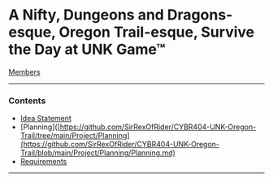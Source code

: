 # A Nifty, Dungeons and Dragons-esque, Oregon Trail-esque, Survive the Day at UNK Game™
[Members](https://github.com/SirRexOfRider/CYBR404-UNK-Oregon-Trail/blob/main/Project/Members.md)
<hr>

### Contents
- [Idea Statement](https://github.com/SirRexOfRider/CYBR404-UNK-Oregon-Trail/blob/main/Project/IdeaStatement.md)
- [Planning]([https://github.com/SirRexOfRider/CYBR404-UNK-Oregon-Trail/tree/main/Project/Planning](https://github.com/SirRexOfRider/CYBR404-UNK-Oregon-Trail/blob/main/Project/Planning/Planning.md)
- [Requirements](https://github.com/SirRexOfRider/CYBR404-UNK-Oregon-Trail/tree/main/Project/Requirements)
<hr>

